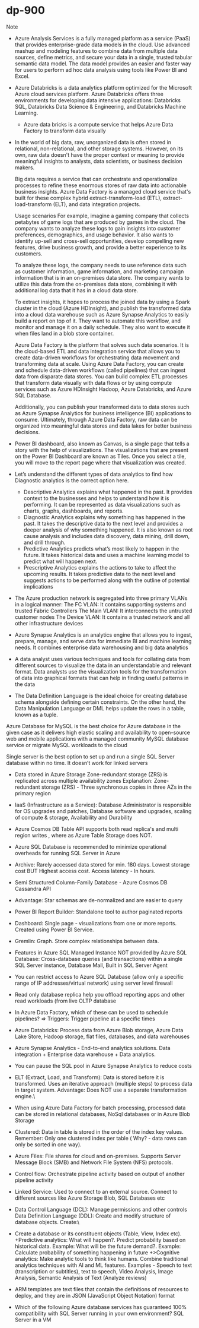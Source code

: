 # dp-900
Note
 + Azure Analysis Services is a fully managed platform as a service (PaaS) that provides enterprise-grade data models in the cloud. 
Use advanced mashup and modeling features to combine data from multiple data sources, define metrics, and secure your data in a single, trusted tabular semantic data model.
The data model provides an easier and faster way for users to perform ad hoc data analysis using tools like Power BI and Excel.
 + Azure Databricks is a data analytics platform optimized for the Microsoft Azure cloud services platform. 
 Azure Databricks offers three environments for developing data intensive applications: Databricks SQL, Databricks Data Science & Engineering, 
 and Databricks Machine Learning.
   - Azure data bricks is a compute service that helps Azure Data Factory to transform data visually

+ In the world of big data, raw, unorganized data is often stored in relational, non-relational, and other storage systems. However, on its own, raw data doesn't have the proper context or meaning to provide meaningful insights to analysts, data scientists, or business decision makers.

  Big data requires a service that can orchestrate and operationalize processes to refine these enormous stores of raw data into actionable business insights. Azure Data Factory is a managed cloud service that's built for these complex hybrid extract-transform-load (ETL), extract-load-transform (ELT), and data integration projects.

  Usage scenarios
  For example, imagine a gaming company that collects petabytes of game logs that are produced by games in the cloud. The company wants to analyze these logs to gain insights into customer preferences, demographics, and usage behavior. It also wants to identify up-sell and cross-sell opportunities, develop compelling new features, drive business growth, and provide a better experience to its customers.

  To analyze these logs, the company needs to use reference data such as customer information, game information, and marketing campaign information that is in an on-premises data store. The company wants to utilize this data from the on-premises data store, combining it with additional log data that it has in a cloud data store.

  To extract insights, it hopes to process the joined data by using a Spark cluster in the cloud (Azure HDInsight), and publish the transformed data into a cloud data warehouse such as Azure Synapse Analytics to easily build a report on top of it. They want to automate this workflow, and monitor and manage it on a daily schedule. They also want to execute it when files land in a blob store container.

  Azure Data Factory is the platform that solves such data scenarios. It is the cloud-based ETL and data integration service that allows you to create data-driven workflows for orchestrating data movement and transforming data at scale. Using Azure Data Factory, you can create and schedule data-driven workflows (called pipelines) that can ingest data from disparate data stores. You can build complex ETL processes that transform data visually with data flows or by using compute services such as Azure HDInsight Hadoop, Azure Databricks, and Azure SQL Database.

  Additionally, you can publish your transformed data to data stores such as Azure Synapse Analytics for business intelligence (BI) applications to consume. Ultimately, through Azure Data Factory, raw data can be organized into meaningful data stores and data lakes for better business decisions.

+ Power BI dashboard, also known as Canvas, is a single page that tells a story with the
help of visualizations. The visualizations that are present on the Power BI Dashboard
are known as Tiles. Once you select a tile, you will move to the report page where
that visualization was created.

+ Let’s understand the different types of data analytics to find how Diagnostic analytics is the correct option here.
    - Descriptive Analytics explains what happened in the past. It provides context to the businesses and helps to understand how it is performing. It can be     represented as data visualizations such as charts, graphs, dashboards, and reports.
   - Diagnostic Analytics explains why something has happened in the past. It takes the descriptive data to the next level and provides a deeper analysis of why something
   happened. It is also known as root cause analysis and includes data discovery, data mining, drill down, and drill through.
   - Predictive Analytics predicts what’s most likely to happen in the future. It takes historical data and uses a machine learning model to predict what will happen next.
   - Prescriptive Analytics explains the actions to take to affect the upcoming results. It takes predictive data to the next level and suggests actions to be performed along with the outline of potential implications

+ The Azure production network is segregated into three primary VLANs in a logical manner:
   The FC VLAN: It contains supporting systems and trusted Fabric Controllers
   The Main VLAN: It interconnects the untrusted customer nodes
   The Device VLAN: It contains a trusted network and all other infrastructure devices
+ Azure Synapse Analytics is an analytics engine that allows you to ingest, prepare, manage, and serve data for immediate BI and machine learning needs. It combines enterprise data warehousing and big data analytics
+ A data analyst uses various techniques and tools for collating data from different sources to visualize the data in an understandable and relevant format. Data analysts use the visualization tools for the transformation of data into graphical formats that can help in finding useful patterns in the data
+ The Data Definition Language is the ideal choice for creating database schema alongside defining certain constraints. On the other hand, the Data Manipulation
Language or DML helps update the rows in a table, known as a tuple.

Azure Database for MySQL is the best choice for Azure database in the given case as it delivers high elastic scaling and availability to open-source web and mobile
applications with a managed community MySQL database service or migrate MySQL workloads to the cloud

Single server is the best option to set up and run a single SQL Server database within no time. It doesn’t work for linked servers


+ Data stored in Azure Storage Zone-redundant storage (ZRS) is replicated across multiple availability zones
  Explanation:  Zone-redundant storage (ZRS) - Three synchronous copies in three AZs in the primary region
 + IaaS (Infrastructure as a Service): Database Administrator is responsible for OS upgrades and patches, Database software and upgrades, scaling of compute & storage, Availability and Durability
 
 + Azure Cosmos DB Table API supports both read replica's and multi region writes , where as Azure Table Storage does NOT.
 + Azure SQL Database is recommended to minimize operational overheads for running SQL Server in Azure
 + Archive: Rarely accessed data stored for min. 180 days. Lowest storage cost BUT Highest access cost. Access latency - In hours.
 + Semi Structured Column-Family Database - Azure Cosmos DB Cassandra API
 + Advantage: Star schemas are de-normalized and are easier to query
 + Power BI Report Builder: Standalone tool to author paginated reports
 + Dashboard: Single page - visualizations from one or more reports. Created using Power BI Service.
 + Gremlin: Graph. Store complex relationships between data.
 + Features in Azure SQL Managed Instance NOT provided by Azure SQL Database: Cross-database queries (and transactions) within a single SQL Server instance, Database Mail, Built in SQL Server Agent
 + You can restrict access to Azure SQL Database (allow only a specific range of IP addresses/virtual network) using server level firewall
 + Read only database replica help you offload reporting apps and other read workloads (from live OLTP database
 + In Azure Data Factory, which of these can be used to schedule pipelines? =>  Triggers: Trigger pipeline at a specific times
 + Azure Databricks: Process data from Azure Blob storage, Azure Data Lake Store, Hadoop storage, flat files, databases, and data warehouses
 + Azure Synapse Analytics - End-to-end analytics solutions. Data integration + Enterprise data warehouse + Data analytics.
 + You can pause the SQL pool in Azure Synapse Analytics to reduce costs
 + ELT (Extract, Load, and Transform): Data is stored before it is transformed. Uses an iterative approach (multiple steps) to process data in target system. Advantage: Does NOT use a separate transformation engine.\
 + When using Azure Data Factory for batch processing, processed data can be stored in relational databases, NoSql databases or in Azure Blob Storage
 + Clustered: Data in table is stored in the order of the index key values. Remember: Only one clustered index per table ( Why? - data rows can only be sorted in one way).
 + Azure Files: File shares for cloud and on-premises. Supports Server Message Block (SMB) and Network File System (NFS) protocols.
 + Control flow: Orchestrate pipeline activity based on output of another pipeline activity
+ Linked Service: Used to connect to an external source. Connect to different sources like Azure Storage Blob, SQL Databases etc
+ Data Control Language (DCL): Manage permissions and other controls Data Definition Language (DDL): Create and modify structure of database objects. Create:\
+ Create a database or its constituent objects (Table, View, Index etc).
+Predictive analytics: What will happen?. Predict probability based on historical data.
 Example: What will be the future demand?. Example: Calculate probability of something happening in future
+>Cognitive analytics: Make analytic tools to think like humans.
 Combine traditional analytics techniques with AI and ML features. 
Examples - Speech to text (transcription or subtitles), text to speech, 
Video Analysis, Image Analysis, Semantic Analysis of Text (Analyze reviews)
+ ARM templates are text files that contain the definitions of resources to deploy, and they are in JSON (JavaScript Object Notation) format

+ Which of the following Azure database services has guaranteed 100% compatibility with SQL Server running in your own environment? SQL Server in a VM

